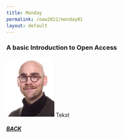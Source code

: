 ```yaml
---
title: Monday
permalink: /oaw2022/monday01
layout: default
---
```


### A basic Introduction to Open Access 

<img src="/images/bder kopier.jpg" alt="Benjamin Derksen" style="height: 25%; width:25%;"/>
Tekst

##### [BACK](https://openaccess.dk/oaw2022)
